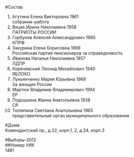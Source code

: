 #Состав  
1. Агутина Елена Викторовна 1961  
    собрание-работа  
2. Вицке Ирина Николаевна 1958  
    ПАТРИОТЫ РОССИИ  
3. Горбунов Алексей Александрович 1985  
    КПРФ  
4. Закурина Елена Борисовна 1988  
    Российская партия пенсионеров за справедливость  
5. Иванова Наталья Николаевна 1957  
    ЛДПР  
6. Кореневский Леонид Михайлович 1940  
    ЯБЛОКО  
7. Лукьянченко Мария Юрьевна 1968  
    За женщин России  
8. Мартюк Владимир Владимирович 1994  
    ЕР  
9. Подошкина Жанна Анатольевна 1938  
    СР  
10. Тюляпина Светлана Анатольевна 1965  
    представительный орган муниципального образования  
  
#Дома  
Комендантский пр., д.22, корп.1, 2, д.24, корп.3  
  
#Выборы-2012  
##Номер УИК  
1481  

